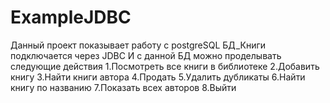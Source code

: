 # ExampleJDBC
Данный проект показывает работу с postgreSQL 
БД_Книги подключается через JDBC
И с данной БД можно проделывать следующие действия 
1.Посмотреть все книги в библиотеке
2.Добавить книгу
3.Найти книги автора
4.Продать
5.Удалить дубликаты
6.Найти книгу по названию
7.Показать всех авторов
8.Выйти
